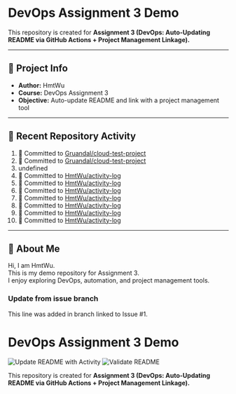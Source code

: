 # DevOps Assignment 3 Demo

This repository is created for **Assignment 3 (DevOps: Auto-Updating README via GitHub Actions + Project Management Linkage).**

---

## 📌 Project Info
- **Author:** HmtWu
- **Course:** DevOps Assignment 3
- **Objective:** Auto-update README and link with a project management tool

---

## 🚀 Recent Repository Activity
<!--START_SECTION:activity-->
1. 📝 Committed to [Gruandal/cloud-test-project](https://github.com/Gruandal/cloud-test-project/commit/e9e5a169e022365bd5c97c91e9784ad5794c7971)
2. 📝 Committed to [Gruandal/cloud-test-project](https://github.com/Gruandal/cloud-test-project/commit/09a1f17b5c1c444752727815d3a271b1fcb0f330)
3. undefined
4. 📝 Committed to [HmtWu/activity-log](https://github.com/HmtWu/activity-log/commit/6e66f1c57560b0970a7da7a9a0e84434853f2890)
5. 📝 Committed to [HmtWu/activity-log](https://github.com/HmtWu/activity-log/commit/e17fe7beb63edd2e0e51a0e0c54418f7caec0246)
6. 📝 Committed to [HmtWu/activity-log](https://github.com/HmtWu/activity-log/commit/ba80bfb92d5531392ca7f7a6f871e1f151de5bf3)
7. 📝 Committed to [HmtWu/activity-log](https://github.com/HmtWu/activity-log/commit/2425411f35a51880df985a17f0eba9c8650cb92e)
8. 📝 Committed to [HmtWu/activity-log](https://github.com/HmtWu/activity-log/commit/062117e271b73b188e0ecf7716882a709155d99c)
9. 📝 Committed to [HmtWu/activity-log](https://github.com/HmtWu/activity-log/commit/f59fcbd3ea6c24b9b8a1804ac4679aac24593e50)
10. 📝 Committed to [HmtWu/activity-log](https://github.com/HmtWu/activity-log/commit/324e67c4279d6c991bf6bed0201fa4ba435c95df)
<!--END_SECTION:activity-->

---

## 🙋 About Me
<!-- MYLINKS:START -->
Hi, I am HmtWu.  
This is my demo repository for Assignment 3.  
I enjoy exploring DevOps, automation, and project management tools.  
<!-- MYLINKS:END -->

### Update from issue branch
This line was added in branch linked to Issue #1.

# DevOps Assignment 3 Demo

![Update README with Activity](https://github.com/HmtWu/devops-assignment3/actions/workflows/update-readme.yml/badge.svg)
![Validate README](https://github.com/HmtWu/devops-assignment3/actions/workflows/validate-readme.yml/badge.svg)

This repository is created for **Assignment 3 (DevOps: Auto-Updating README via GitHub Actions + Project Management Linkage).**



